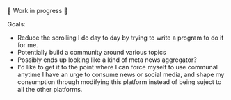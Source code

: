 🚧 Work in progress 🚧

Goals:
- Reduce the scrolling I do day to day by trying to write a program to do it for me.
- Potentially build a community around various topics
- Possibly ends up looking like a kind of meta news aggregator?
- I'd like to get it to the point where I can force myself to use communal anytime I have an urge to consume news or social media, and shape my consumption through modifying this platform instead of being suject to all the other platforms.
